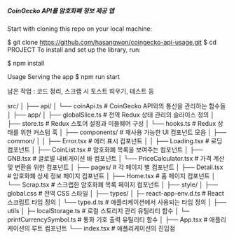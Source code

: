 ##### CoinGecko API를 암호화폐 정보 제공 앱

Start with cloning this repo on your local machine:

$ git clone https://github.com/hasangwon/coingecko-api-usage.git
$ cd PROJECT
To install and set up the library, run:

$ npm install

Usage
Serving the app
$ npm run start

남은 작업 : 코드 정리, 스크랩 시 토스트 띄우기, 테스트 등


src/
│
├── api/
│ └── coinApi.ts                 # CoinGecko API와의 통신을 관리하는 함수들
│
├── app/
│ ├── globalSlice.ts             # 전역 Redux 상태 관리의 슬라이스 정의
│ ├── store.ts                   # Redux 스토어 설정과 미들웨어 구성
│ └── hooks.ts                   # Redux 상태를 위한 커스텀 훅
│
├── components/                  # 재사용 가능한 UI 컴포넌트 모음
│ ├── common/
│ │ ├── Error.tsx                # 에러 표시 컴포넌트
│ │ ├── Loading.tsx              # 로딩 컴포넌트
│ ├── CoinList.tsx               # 암호화폐 목록을 보여주는 컴포넌트
│ ├── GNB.tsx                    # 글로벌 내비게이션 바 컴포넌트
│ └── PriceCalculator.tsx        # 가격 계산 및 변환을 위한 컴포넌트
│
├── pages/                       # 각 페이지 별 컴포넌트
│ ├── Detail.tsx                 # 암호화폐 상세 정보 페이지 컴포넌트
│ ├── Home.tsx                   # 홈 페이지 컴포넌트
│ └── Scrap.tsx                  # 스크랩한 암호화폐 목록 페이지 컴포넌트
│
├── style/ 
│ ├── global.css                 # 전역 CSS 스타일
│ 
├── types/ 
│ ├─ react-app-env.d.ts          # React 스크립트 타입 정의
│ └── type.d.ts                  # 애플리케이션에서 사용되는 타입 정의
│
├── utils
│ ├─ localStorage.ts             # 로컬 스토리지 관리 유틸리티 함수
│ └─ printCurrencySymbol.ts      # 통화 기호 출력 유틸리티 함수
│
├── App.tsx                      # 애플리케이션의 루트 컴포넌트
└── index.tsx                    # 애플리케이션의 진입점
